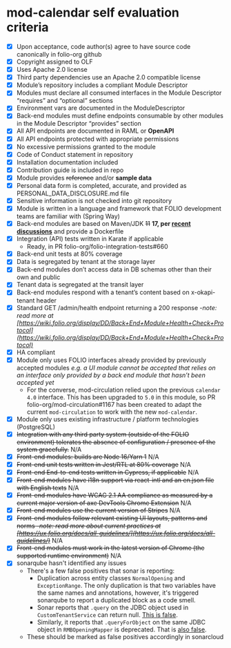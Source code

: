 # mod-calendar self evaluation criteria

- [x] Upon acceptance, code author(s) agree to have source code canonically in folio-org github
- [x] Copyright assigned to OLF
- [x] Uses Apache 2.0 license
- [x] Third party dependencies use an Apache 2.0 compatible license
- [x] Module’s repository includes a compliant Module Descriptor
- [x] Modules must declare all consumed interfaces in the Module Descriptor “requires” and
      “optional” sections
- [x] Environment vars are documented in the ModuleDescriptor
- [x] Back-end modules must define endpoints consumable by other modules in the Module Descriptor
      “provides” section
- [x] All API endpoints are documented in RAML or **OpenAPI**
- [x] All API endpoints protected with appropriate permissions
- [x] No excessive permissions granted to the module
- [x] Code of Conduct statement in repository
- [x] Installation documentation included
- [x] Contribution guide is included in repo
- [x] Module provides ~~reference~~ and/or **sample data**
- [x] Personal data form is completed, accurate, and provided as PERSONAL_DATA_DISCLOSURE.md file
- [x] Sensitive information is not checked into git repository
- [x] Module is written in a language and framework that FOLIO development teams are familiar with
      (Spring Way)
- [x] Back-end modules are based on Maven/JDK ~~11~~ **17, per
      [recent discussions](https://folio-project.slack.com/archives/C58TABALV/p1658913892197899?thread_ts=1658334995.769609&cid=C58TABALV)**
      and provide a Dockerfile
- [x] Integration (API) tests written in Karate if applicable
  - Ready, in PR folio-org/folio-integration-tests#660
- [x] Back-end unit tests at 80% coverage
- [x] Data is segregated by tenant at the storage layer
- [x] Back-end modules don’t access data in DB schemas other than their own and public
- [x] Tenant data is segregated at the transit layer
- [x] Back-end modules respond with a tenant’s content based on x-okapi-tenant header
- [x] Standard GET /admin/health endpoint returning a 200 response -_note: read more at
      [https://wiki.folio.org/display/DD/Back+End+Module+Health+Check+Protocol](https://wiki.folio.org/display/DD/Back+End+Module+Health+Check+Protocol)_
- [x] HA compliant
- [x] Module only uses FOLIO interfaces already provided by previously accepted modules _e.g. a UI
      module cannot be accepted that relies on an interface only provided by a back end module that
      hasn’t been accepted yet_
  - For the converse, mod-circulation relied upon the previous `calendar 4.0` interface. This has
    been upgraded to `5.0` in this module, so PR folio-org/mod-circulation#1167 has been created to
    adapt the current `mod-circulation` to work with the new `mod-calendar`.
- [x] Module only uses existing infrastructure / platform technologies (PostgreSQL)
- [x] ~~Integration with any third party system (outside of the FOLIO environment) tolerates the
      absence of configuration / presence of the system gracefully.~~ N/A
- [x] ~~Front-end modules: builds are Node 16/Yarn 1~~ N/A
- [x] ~~Front-end unit tests written in Jest/RTL at 80% coverage~~ N/A
- [x] ~~Front-end End-to-end tests written in Cypress, if applicable~~ N/A
- [x] ~~Front-end modules have i18n support via react-intl and an en.json file with English texts~~
      N/A
- [x] ~~Front-end modules have WCAG 2.1 AA compliance as measured by a current major version of axe
      DevTools Chrome Extension~~ N/A
- [x] ~~Front-end modules use the current version of Stripes~~ N/A
- [x] ~~Front-end modules follow relevant existing UI layouts, patterns and norms -_note: read more
      about current practices at
      [https://ux.folio.org/docs/all-guidelines/](https://ux.folio.org/docs/all-guidelines/)_~~ N/A
- [x] ~~Front-end modules must work in the latest version of Chrome (the supported runtime
      environment)~~ N/A
- [x] sonarqube hasn't identified any issues
  - There's a few false positives that sonar is reporting:
    - Duplication across entity classes `NormalOpening` and `ExceptionRange`. The only duplication
      is that two variables have the same names and annotations, however, it's triggered sonarqube
      to report a duplicated block as a code smell.
    - Sonar reports that `.query` on the JDBC object used in `CustomTenantService` can return null.
      [This is false](https://docs.spring.io/spring-framework/docs/current/javadoc-api/org/springframework/jdbc/core/JdbcOperations.html#query-java.lang.String-org.springframework.jdbc.core.RowMapper-).
    - Similarly, it reports that `.queryForObject` on the same JDBC object in `RMBOpeningMapper` is
      deprecated. That is
      [also false](https://docs.spring.io/spring-framework/docs/current/javadoc-api/org/springframework/jdbc/core/JdbcOperations.html#query-java.lang.String-org.springframework.jdbc.core.RowMapper-).
  - These should be marked as false positives accordingly in sonarcloud
